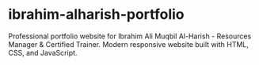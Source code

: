 # ibrahim-alharish-portfolio
Professional portfolio website for Ibrahim Ali Muqbil Al-Harish - Resources Manager &amp; Certified Trainer. Modern responsive website built with HTML, CSS, and JavaScript.
